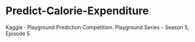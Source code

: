 # Predict-Calorie-Expenditure
Kaggle · Playground Prediction Competition. Playground Series - Season 5, Episode 5

